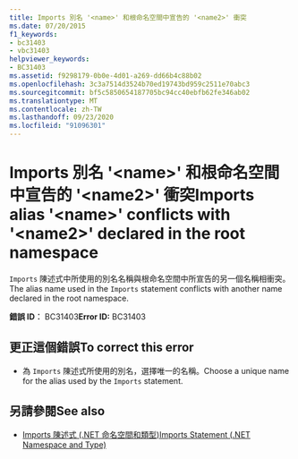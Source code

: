```yaml
---
title: Imports 別名 '<name>' 和根命名空間中宣告的 '<name2>' 衝突
ms.date: 07/20/2015
f1_keywords:
- bc31403
- vbc31403
helpviewer_keywords:
- BC31403
ms.assetid: f9298179-0b0e-4d01-a269-dd66b4c88b02
ms.openlocfilehash: 3c3a7514d3524b70ed19743bd959c2511e70abc3
ms.sourcegitcommit: bf5c5850654187705bc94cc40ebfb62fe346ab02
ms.translationtype: MT
ms.contentlocale: zh-TW
ms.lasthandoff: 09/23/2020
ms.locfileid: "91096301"
---
```

# <a name="imports-alias-name-conflicts-with-name2-declared-in-the-root-namespace"></a><span data-ttu-id="0a5e1-102">Imports 別名 '\<name>' 和根命名空間中宣告的 '\<name2>' 衝突</span><span class="sxs-lookup"><span data-stu-id="0a5e1-102">Imports alias '\<name>' conflicts with '\<name2>' declared in the root namespace</span></span>

<span data-ttu-id="0a5e1-103">`Imports` 陳述式中所使用的別名名稱與根命名空間中所宣告的另一個名稱相衝突。</span><span class="sxs-lookup"><span data-stu-id="0a5e1-103">The alias name used in the `Imports` statement conflicts with another name declared in the root namespace.</span></span>  
  
 <span data-ttu-id="0a5e1-104">**錯誤 ID︰** BC31403</span><span class="sxs-lookup"><span data-stu-id="0a5e1-104">**Error ID:** BC31403</span></span>  
  
## <a name="to-correct-this-error"></a><span data-ttu-id="0a5e1-105">更正這個錯誤</span><span class="sxs-lookup"><span data-stu-id="0a5e1-105">To correct this error</span></span>  
  
- <span data-ttu-id="0a5e1-106">為 `Imports` 陳述式所使用的別名，選擇唯一的名稱。</span><span class="sxs-lookup"><span data-stu-id="0a5e1-106">Choose a unique name for the alias used by the `Imports` statement.</span></span>  
  
## <a name="see-also"></a><span data-ttu-id="0a5e1-107">另請參閱</span><span class="sxs-lookup"><span data-stu-id="0a5e1-107">See also</span></span>

- [<span data-ttu-id="0a5e1-108">Imports 陳述式 (.NET 命名空間和類型)</span><span class="sxs-lookup"><span data-stu-id="0a5e1-108">Imports Statement (.NET Namespace and Type)</span></span>](../language-reference/statements/imports-statement-net-namespace-and-type.md)

